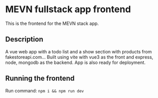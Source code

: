 # MEVN fullstack app frontend
This is the frontend for the MEVN stack app.
## Description
A vue web app with a todo list and a show section with products from fakestoreapi.com...
Built using vite with vue3 as the front and express, node, mongodb as the backend.
App is also ready for deployment.

## Running the frontend
Run command: `npm i && npm run dev`
